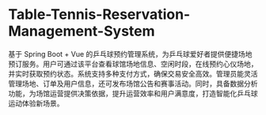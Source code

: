 # Table-Tennis-Reservation-Management-System
基于 Spring Boot + Vue 的乒乓球预约管理系统，为乒乓球爱好者提供便捷场地预订服务。用户可通过该平台查看球馆场地信息、空闲时段，在线预约心仪场地，并实时获取预约状态。系统支持多种支付方式，确保交易安全高效。管理员能灵活管理场地、订单及用户信息，还可发布场馆公告和赛事活动。同时，具备数据分析功能，为场馆运营提供决策依据，提升运营效率和用户满意度，打造智能化乒乓球运动体验新场景。 
